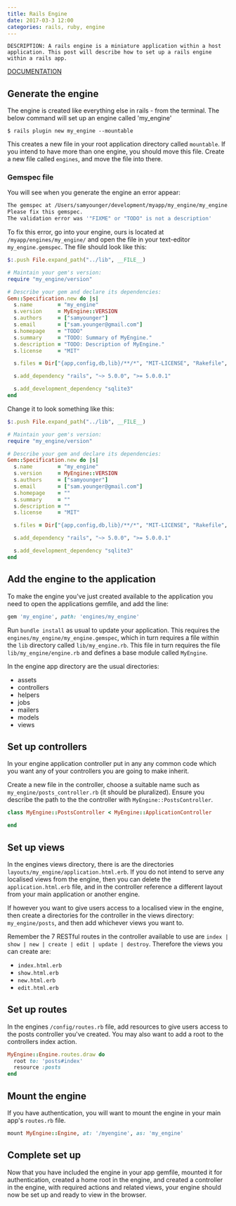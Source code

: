 ```yaml
---
title: Rails Engine
date: 2017-03-3 12:00
categories: rails, ruby, engine
---
```

    DESCRIPTION: A rails engine is a miniature application within a host application. This post will describe how to set up a rails engine within a rails app.

[DOCUMENTATION](http://guides.rubyonrails.org/engines.html)

## Generate the engine

The engine is created like everything else in rails - from the terminal. The below command will set up an engine called 'my_engine'

`$ rails plugin new my_engine --mountable`

This creates a new file in your root application directory called `mountable`. If you intend to have more than one engine, you should move this file. Create a new file called `engines`, and move the file into there.

### Gemspec file

You will see when you generate the engine an error appear:

```sh
The gemspec at /Users/samyounger/development/myapp/my_engine/my_engine.gemspec is not valid.
Please fix this gemspec.
The validation error was '"FIXME" or "TODO" is not a description'
```

To fix this error, go into your engine, ours is located at `/myapp/engines/my_engine/` and open the file in your text-editor `my_engine.gemspec`. The file should look like this:

```rb
$:.push File.expand_path("../lib", __FILE__)

# Maintain your gem's version:
require "my_engine/version"

# Describe your gem and declare its dependencies:
Gem::Specification.new do |s|
  s.name        = "my_engine"
  s.version     = MyEngine::VERSION
  s.authors     = ["samyounger"]
  s.email       = ["sam.younger@gmail.com"]
  s.homepage    = "TODO"
  s.summary     = "TODO: Summary of MyEngine."
  s.description = "TODO: Description of MyEngine."
  s.license     = "MIT"

  s.files = Dir["{app,config,db,lib}/**/*", "MIT-LICENSE", "Rakefile", "README.md"]

  s.add_dependency "rails", "~> 5.0.0", ">= 5.0.0.1"

  s.add_development_dependency "sqlite3"
end
```

Change it to look something like this:

```rb
$:.push File.expand_path("../lib", __FILE__)

# Maintain your gem's version:
require "my_engine/version"

# Describe your gem and declare its dependencies:
Gem::Specification.new do |s|
  s.name        = "my_engine"
  s.version     = MyEngine::VERSION
  s.authors     = ["samyounger"]
  s.email       = ["sam.younger@gmail.com"]
  s.homepage    = ""
  s.summary     = ""
  s.description = ""
  s.license     = "MIT"

  s.files = Dir["{app,config,db,lib}/**/*", "MIT-LICENSE", "Rakefile", "README.md"]

  s.add_dependency "rails", "~> 5.0.0", ">= 5.0.0.1"

  s.add_development_dependency "sqlite3"
end
```

## Add the engine to the application

To make the engine you've just created available to the application you need to open the applications gemfile, and add the line:

```rb
gem 'my_engine', path: 'engines/my_engine'
```

Run `bundle install` as usual to update your application. This requires the `engines/my_engine/my_engine.gemspec`, which in turn requires a file within the `lib` directory called `lib/my_engine.rb`. This file in turn requires the file `lib/my_engine/engine.rb` and defines a base module called `MyEngine`.

In the engine app directory are the usual directories:

- assets
- controllers
- helpers
- jobs
- mailers
- models
- views

## Set up controllers

In your engine application controller put in any any common code which you want any of your controllers you are going to make inherit.

Create a new file in the controller, choose a suitable name such as `my_engine/posts_controller.rb` (it should be pluralized). Ensure you describe the path to the the controller with `MyEngine::PostsController`.

```rb
class MyEngine::PostsController < MyEngine::ApplicationController

end
```

## Set up views

In the engines views directory, there is are the directories `layouts/my_engine/application.html.erb`. If you do not intend to serve any localised views from the engine, then you can delete the `application.html.erb` file, and in the controller reference a different layout from your main application or another engine.

If however you want to give users access to a localised view in the engine, then create a directories for the controller in the views directory: `my_engine/posts`, and then add whichever views you want to.

Remember the 7 RESTful routes in the controller available to use are `index | show | new | create | edit | update | destroy`. Therefore the views you can create are:

- `index.html.erb`
- `show.html.erb`
- `new.html.erb`
- `edit.html.erb`

## Set up routes

In the engines `/config/routes.rb` file, add resources to give users access to the posts controller you've created. You may also want to add a root to the controllers index action.

```rb
MyEngine::Engine.routes.draw do
  root to: 'posts#index'
  resource :posts
end
```

## Mount the engine

If you have authentication, you will want to mount the engine in your main app's `routes.rb` file.

```rb
mount MyEngine::Engine, at: '/myengine', as: 'my_engine'
```

## Complete set up

Now that you have included the engine in your app gemfile, mounted it for authentication, created a home root in the engine, and created a controller in the engine, with required actions and related views, your engine should now be set up and ready to view in the browser.
